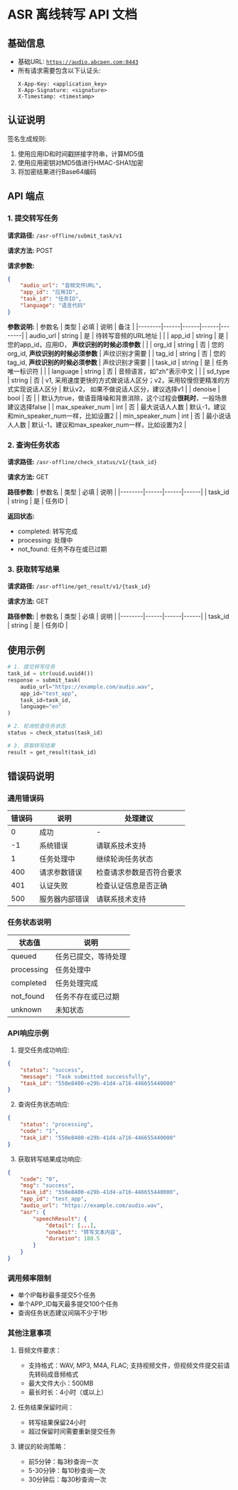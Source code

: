 # ASR 离线转写 API 文档

## 基础信息

- 基础URL: [`https://audio.abcpen.com:8443`](https://audio.abcpen.com:8443)
- 所有请求需要包含以下认证头:
  ```
  X-App-Key: <application_key>
  X-App-Signature: <signature>
  X-Timestamp: <timestamp>
  ```

## 认证说明

签名生成规则:
1. 使用应用ID和时间戳拼接字符串，计算MD5值
2. 使用应用密钥对MD5值进行HMAC-SHA1加密
3. 将加密结果进行Base64编码

## API 端点

### 1. 提交转写任务

**请求路径:** `/asr-offline/submit_task/v1`

**请求方法:** POST

**请求参数:**
```json
{
    "audio_url": "音频文件URL",
    "app_id": "应用ID",
    "task_id": "任务ID",
    "language": "语言代码"
}
```

**参数说明:**
| 参数名 | 类型 | 必填 | 说明 | 备注 |
|--------|------|------|------|--------|
| audio_url | string | 是 | 待转写音频的URL地址 |  |
| app_id | string | 是 | 您的app_id，应用ID， **声纹识别的时候必须参数** |  |
| org_id | string | 否 | 您的org_id, **声纹识别的时候必须参数** | 声纹识别才需要 |
| tag_id | string | 否 | 您的tag_id, **声纹识别的时候必须参数** | 声纹识别才需要 |
| task_id | string | 是 | 任务唯一标识符 |  |
| language | string | 否 | 音频语言，如"zh"表示中文 |  |
| sd_type | string | 否 | v1, 采用速度更快的方式做说话人区分；v2，采用较慢但更精准的方式实现说话人区分 | 默认v2， 如果不做说话人区分，建议选择v1 |
| denoise | bool | 否 |  | 默认为true，做语音降噪和背景消除，这个过程会**很耗时**，一般场景建议选择false |
| max_speaker_num | int | 否 | 最大说话人人数 | 默认-1，建议和min_speaker_num一样，比如设置2 |
| min_speaker_num | int | 否 | 最小说话人人数 | 默认-1，建议和max_speaker_num一样，比如设置为2 |

### 2. 查询任务状态

**请求路径:** `/asr-offline/check_status/v1/{task_id}`

**请求方法:** GET

**路径参数:**
| 参数名 | 类型 | 必填 | 说明 |
|--------|------|------|------|
| task_id | string | 是 | 任务ID |

**返回状态:**
- completed: 转写完成
- processing: 处理中
- not_found: 任务不存在或已过期

### 3. 获取转写结果

**请求路径:** `/asr-offline/get_result/v1/{task_id}`

**请求方法:** GET

**路径参数:**
| 参数名 | 类型 | 必填 | 说明 |
|--------|------|------|------|
| task_id | string | 是 | 任务ID |

## 使用示例

```python
# 1. 提交转写任务
task_id = str(uuid.uuid4())
response = submit_task(
    audio_url="https://example.com/audio.wav",
    app_id="test_app",
    task_id=task_id,
    language="en"
)

# 2. 轮询检查任务状态
status = check_status(task_id)

# 3. 获取转写结果
result = get_result(task_id)
```

## 错误码说明

### 通用错误码
| 错误码 | 说明 | 处理建议 |
|--------|------|----------|
| 0 | 成功 | - |
| -1 | 系统错误 | 请联系技术支持 |
| 1 | 任务处理中 | 继续轮询任务状态 |
| 400 | 请求参数错误 | 检查请求参数是否符合要求 |
| 401 | 认证失败 | 检查认证信息是否正确 |
| 500 | 服务器内部错误 | 请联系技术支持 |

### 任务状态说明
| 状态值 | 说明 |
|--------|------|
| queued | 任务已提交，等待处理 |
| processing | 任务处理中 |
| completed | 任务处理完成 |
| not_found | 任务不存在或已过期 |
| unknown | 未知状态 |

### API响应示例

1. 提交任务成功响应:
```json
{
    "status": "success",
    "message": "Task submitted successfully",
    "task_id": "550e8400-e29b-41d4-a716-446655440000"
}
```

2. 查询任务状态响应:
```json
{
    "status": "processing",
    "code": "1",
    "task_id": "550e8400-e29b-41d4-a716-446655440000"
}
```

3. 获取转写结果成功响应:
```json
{
    "code": "0",
    "msg": "success",
    "task_id": "550e8400-e29b-41d4-a716-446655440000",
    "app_id": "test_app",
    "audio_url": "https://example.com/audio.wav",
    "asr": {
        "speechResult": {
            "detail": [...],
            "onebest": "转写文本内容",
            "duration": 180.5
        }
    }
}
```

### 调用频率限制
- 单个IP每秒最多提交5个任务
- 单个APP_ID每天最多提交100个任务
- 查询任务状态建议间隔不少于1秒

### 其他注意事项
1. 音频文件要求：
   - 支持格式：WAV, MP3, M4A, FLAC; 支持视频文件，但视频文件提交前请先转码成音频格式
   - 最大文件大小：500MB
   - 最长时长：4小时（或以上）

2. 任务结果保留时间：
   - 转写结果保留24小时
   - 超过保留时间需要重新提交任务

3. 建议的轮询策略：
   - 前5分钟：每3秒查询一次
   - 5-30分钟：每10秒查询一次
   - 30分钟后：每30秒查询一次
